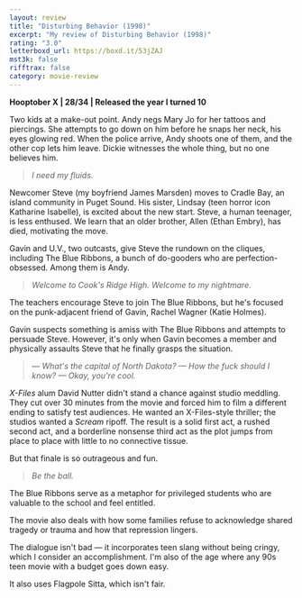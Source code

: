 ```yaml
---
layout: review
title: "Disturbing Behavior (1998)"
excerpt: "My review of Disturbing Behavior (1998)"
rating: "3.0"
letterboxd_url: https://boxd.it/53jZAJ
mst3k: false
rifftrax: false
category: movie-review
---
```


<b><a rel="nofollow">Hooptober X</a> | 28/34 | Released the year I turned 10</b>

Two kids at a make-out point. Andy negs Mary Jo for her tattoos and piercings. She attempts to go down on him before he snaps her neck, his eyes glowing red. When the police arrive, Andy shoots one of them, and the other cop lets him leave. Dickie witnesses the whole thing, but no one believes him.

<blockquote><i>I need my fluids.</i></blockquote>Newcomer Steve (my boyfriend James Marsden) moves to Cradle Bay, an island community in Puget Sound. His sister, Lindsay (teen horror icon Katharine Isabelle), is excited about the new start. Steve, a human teenager, is less enthused. We learn that an older brother, Allen (Ethan Embry), has died, motivating the move.

Gavin and U.V., two outcasts, give Steve the rundown on the cliques, including The Blue Ribbons, a bunch of do-gooders who are perfection-obsessed. Among them is Andy.

<blockquote><i>Welcome to Cook's Ridge High. Welcome to my nightmare.</i></blockquote>The teachers encourage Steve to join The Blue Ribbons, but he's focused on the punk-adjacent friend of Gavin, Rachel Wagner (Katie Holmes).

Gavin suspects something is amiss with The Blue Ribbons and attempts to persuade Steve. However, it's only when Gavin becomes a member and physically assaults Steve that he finally grasps the situation.

<blockquote><i>— What's the capital of North Dakota?
— How the fuck should I know?
— Okay, you're cool.</i></blockquote><i>X-Files</i> alum David Nutter didn't stand a chance against studio meddling. They cut over 30 minutes from the movie and forced him to film a different ending to satisfy test audiences. He wanted an X-Files-style thriller; the studios wanted a <i>Scream</i> ripoff. The result is a solid first act, a rushed second act, and a borderline nonsense third act as the plot jumps from place to place with little to no connective tissue.

But that finale is so outrageous and fun.

<blockquote><i>Be the ball.</i></blockquote>The Blue Ribbons serve as a metaphor for privileged students who are valuable to the school and feel entitled.

The movie also deals with how some families refuse to acknowledge shared tragedy or trauma and how that repression lingers.

The dialogue isn't bad — it incorporates teen slang without being cringy, which I consider an accomplishment. I'm also of the age where any 90s teen movie with a budget goes down easy.

It also uses Flagpole Sitta, which isn't fair.

